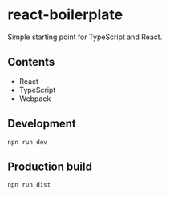 # react-boilerplate

Simple starting point for TypeScript and React.

## Contents

- React
- TypeScript
- Webpack

## Development

    npn run dev

## Production build

    npn run dist
